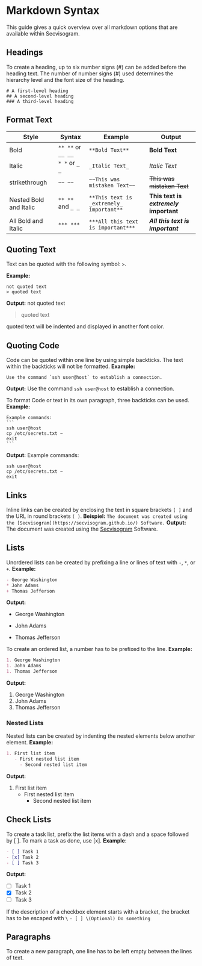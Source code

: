 # Markdown Syntax
This guide gives a quick overview over all markdown options that are available within Secvisogram.

## Headings
To create a heading, up to six number signs (#) can be added before the heading text. The number of  number signs (#) used determines the hierarchy level and the font size of the heading.
```
# A first-level heading
## A second-level heading
### A third-level heading
```

## Format Text
| Style                         | Syntax               | Example                                  | Output                                 |
|-------------------------------|----------------------|------------------------------------------|----------------------------------------|
| Bold                          | `** **` or `__ __`   | `**Bold Text**`                          | **Bold Text**                          |
| Italic                        | `* *` or `_ _`       | `_Italic Text_`                          | _Italic Text_                          |
| strikethrough                 | `~~ ~~`              | `~~This was mistaken Text~~`             | ~~This was mistaken Text~~             |
| Nested Bold and Italic        | `** **` and `_ _`    | `**This text is _extremely_ important**` | **This text is _extremely_ important** |
| All Bold and Italic           | `*** ***`            | `***All this text is important***`       | ***All this text is important***       |

## Quoting Text
Text can be quoted with the following symbol: `>`.

**Example:**
```
not quoted text
> quoted text
```
**Output:**
not quoted text
> quoted text

quoted text will be indented and displayed in another font color.

## Quoting Code
Code can be quoted within one line by using simple backticks. The text within the backticks will not be formatted.
**Example:**
```
Use the command `ssh user@host` to establish a connection.
```
**Output:**
Use the command `ssh user@host` to establish a connection.

To format Code or text in its own paragraph, three backticks can be used.
**Example:**
````
Example commands:
```
ssh user@host
cp /etc/secrets.txt ~
exit
```
````
**Output:**
Example commands:
```
ssh user@host
cp /etc/secrets.txt ~
exit
```

## Links
Inline links can be created by enclosing the text in square brackets `[ ]` and the URL in round brackets `( )`.
**Beispiel:**
`The document was created using the [Secvisogram](https://secvisogram.github.io/) Software.`
**Output:**
The document was created using the [Secvisogram](https://secvisogram.github.io/) Software.

## Lists
Unordered lists can be created by prefixing a line or lines of text with `-`, `*`, or `+`.
**Example:**
```markdown
- George Washington
* John Adams
+ Thomas Jefferson
```
**Output:**
- George Washington
* John Adams
+ Thomas Jefferson

To create an ordered list, a number has to be prefixed to the line.
**Example:**
```markdown
1. George Washington
1. John Adams
1. Thomas Jefferson
```
**Output:**
1. George Washington
1. John Adams
1. Thomas Jefferson

### Nested Lists
Nested lists can be created by indenting the nested elements below another element.
**Example:**
```markdown
1. First list item
   - First nested list item
     - Second nested list item
```
**Output:**
1. First list item
   - First nested list item
     - Second nested list item

## Check Lists
To create a task list, prefix the list items with a dash and a space followed by [ ]. To mark a task as done, use [x].
**Example**:
```markdown
- [ ] Task 1
- [x] Task 2
- [ ] Task 3
```
**Output:**
- [ ] Task 1
- [x] Task 2
- [ ] Task 3

If the description of a checkbox element starts with a bracket, the bracket has to be escaped with `\`
`- [ ] \(Optional) Do something`

## Paragraphs
To create a new paragraph, one line has to be left empty between the lines of text.